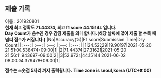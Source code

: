 


  
## 제출 기록  
이름 : 201920801  
**현재 최고 정확도 71.44374, 최고 f1 score 44.15144 입니다.**  
**Day Count가 음수인 경우 감점 제출을 의미 합니다.(해당 날짜에 많이 제출 할 수록 페널티 점수가 커집니다.)**
|No|Accuracy(%)|F1 score|Submission Time|Day Count|
| :---: | :---: | :---: | :---: | :---: |
|1|24.52229|19.90197|2021-05-20 21:51:00.538474+09:00|1|
|2|71.44374|27.31621|2021-05-20 21:56:11.943697+09:00|2|
|3|52.9724|44.15144|2021-06-02 08:00:04.379478+09:00|1|


**점수는 소숫점 5자리 까지 출력됩니다.**
**Time zone is seoul,korea (UTC+9:00)**
